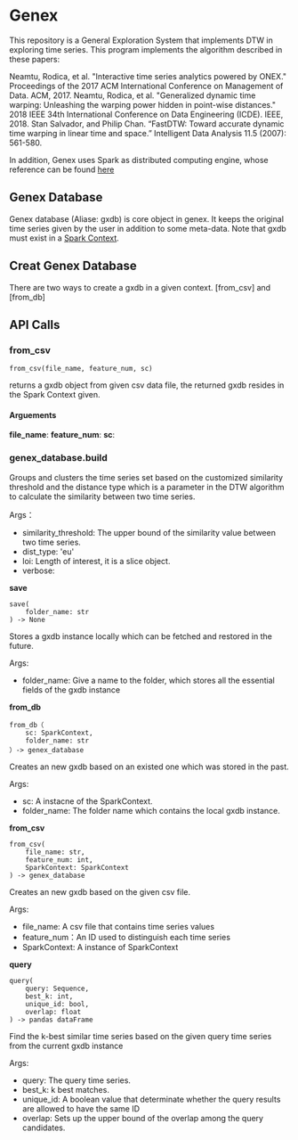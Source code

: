 # Genex 
This repository is a General Exploration System that implements DTW in exploring time series.
This program implements the algorithm described in these papers:

Neamtu, Rodica, et al. "Interactive time series analytics powered by ONEX." Proceedings of the 2017 ACM International Conference on Management of Data. ACM, 2017.
Neamtu, Rodica, et al. "Generalized dynamic time warping: Unleashing the warping power hidden in point-wise distances." 2018 IEEE 34th International Conference on Data Engineering (ICDE). IEEE, 2018.
Stan Salvador, and Philip Chan. “FastDTW: Toward accurate dynamic time warping in linear time and space.” Intelligent Data Analysis 11.5 (2007): 561-580.

In addition, Genex uses Spark as distributed computing engine, whose reference can be found [here](https://spark.apache.org/docs/latest/)


## Genex Database
Genex database (Aliase: gxdb) is core object in genex. It keeps the original time series given by the user in addition to some meta-data.
Note that gxdb must exist in a [Spark Context](https://spark.apache.org/docs/latest/api/python/pyspark.sql.html#module-pyspark.sql).

## Creat Genex Database
There are two ways to create a gxdb in a given context. [from_csv] and [from_db]


## API Calls
### from_csv
```
from_csv(file_name, feature_num, sc)
```
returns a gxdb object from given csv data file, the returned gxdb
resides in the Spark Context given.
#### Arguements
**file_name**:
**feature_num**:
**sc**:

### genex_database.build
Groups and clusters the time series set based on the customized similarity threshold and the distance type which is a parameter in the DTW algorithm to calculate the similarity between two time series.

Args：
- similarity_threshold: The upper bound of the similarity value between two time series.
- dist_type: 'eu'
- loi: Length of interest, it is a slice object.
- verbose:


**save**
```
save(
    folder_name: str
) -> None
```
Stores a gxdb instance locally which can be fetched and restored in the future. 

Args:
- folder_name: Give a name to the folder, which stores all the essential fields of the gxdb instance


**from_db**
```
from_db（
    sc: SparkContext,
    folder_name: str
）-> genex_database
```
Creates an new gxdb based on an existed one which was stored in the past.

Args:
- sc: A instacne of the SparkContext.
- folder_name: The folder name which contains the local gxdb instance.
    
    
**from_csv**
```
from_csv(
    file_name: str,
    feature_num: int,
    SparkContext: SparkContext
) -> genex_database

```
Creates an new gxdb based on the given csv file.

Args:
- file_name: A csv file that contains time series values
- feature_num：An ID used to distinguish each time series
- SparkContext: A instance of SparkContext


**query**
```
query(
    query: Sequence,
    best_k: int,
    unique_id: bool,
    overlap: float
) -> pandas dataFrame
```
Find the k-best similar time series based on the given query time series from the current gxdb instance

Args:
- query: The query time series. 
- best_k: k best matches.
- unique_id: A boolean value that determinate whether the query results are allowed to have the same ID
- overlap: Sets up the upper bound of the overlap among the query candidates.
